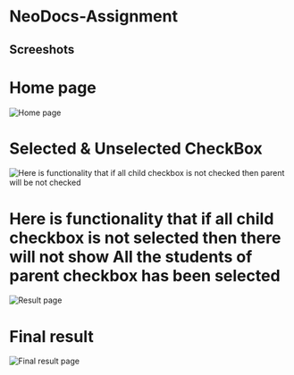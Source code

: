 # NeoDocs-Assignment

## Screeshots

# Home page
![Home page](https://i.ibb.co/v1vHVrf/Screenshot-624.png)

# Selected & Unselected CheckBox 
![Here is functionality that if all child checkbox is not checked then parent will be not checked](https://i.ibb.co/YLLbvq4/Screenshot-620.png)


# Here is functionality that if all child checkbox is not selected then there will not show All the students of parent checkbox has been selected

![Result page](https://i.ibb.co/TT1QWHD/Screenshot-623.png)
# Final result
![Final result page](https://i.ibb.co/db9TyLV/Screenshot-622.png)
